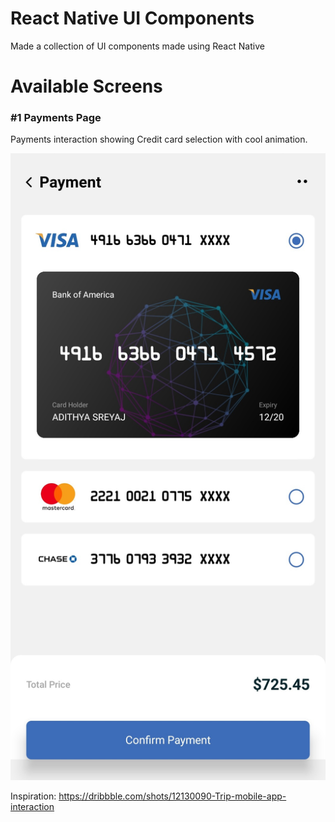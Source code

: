 # React Native UI Components

Made a collection of UI components made using React Native

# Available Screens

### #1 Payments Page

Payments interaction showing Credit card selection with cool animation.

![Payments Page](./screenshots/payments.jpeg)

Inspiration: https://dribbble.com/shots/12130090-Trip-mobile-app-interaction
